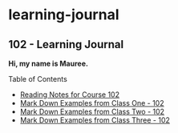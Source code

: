 # learning-journal

## 102 - Learning Journal

**Hi, my name is Mauree.**


Table of Contents
- [Reading Notes for Course 102](/reading-notes.md)
- [Mark Down Examples from Class One - 102](/MarkDownExamples.md)
- [Mark Down Examples from Class Two - 102](/MarkDownExamples.md)
- [Mark Down Examples from Class Three - 102](/MarkDownExamples.md)
